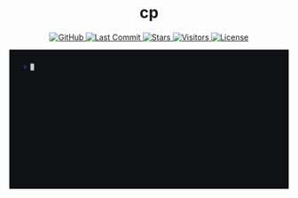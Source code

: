 <div align="center">
<h1>
cp
</h1>
</div>

<div align="center">
<p>
  <a href="https://github.com/ragibasif/cp">
    <img alt="GitHub" src="https://img.shields.io/badge/GitHub-0D1117?style=for-the-badge&logo=github&logoColor=C9D1D9">
  </a>
  <a href="https://github.com/ragibasif/cp/pulse">
    <img alt="Last Commit" src="https://img.shields.io/github/last-commit/ragibasif/cp?style=for-the-badge&logo=github&color=58A6FF&logoColor=C9D1D9&labelColor=0D1117">
  </a>
  <a href="https://github.com/ragibasif/cp/stargazers">
    <img alt="Stars" src="https://img.shields.io/github/stars/ragibasif/cp?style=for-the-badge&logo=apachespark&color=D29922&logoColor=C9D1D9&labelColor=0D1117">
  </a>
  <a href="https://visitorbadge.io/status?path=https%3A%2F%2Fgithub.com%2Fragibasif%2Fcp">
    <img alt="Visitors" src="https://api.visitorbadge.io/api/visitors?path=https%3A%2F%2Fgithub.com%2Fragibasif%2Fcp&label=visitors&labelColor=%230D1117&countColor=%2358A6FF">
  </a>
  <a href="https://github.com/ragibasif/cp/blob/master/LICENSE">
    <img alt="License" src="https://img.shields.io/github/license/ragibasif/cp?style=for-the-badge&logo=starship&color=8957E5&logoColor=C9D1D9&labelColor=0D1117">
  </a>
</p>
</div>

![demo.gif](./docs/demo.gif)
